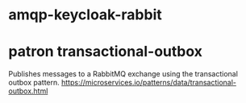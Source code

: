 # amqp-keycloak-rabbit

# patron transactional-outbox
Publishes messages to a RabbitMQ exchange using the transactional outbox pattern.
https://microservices.io/patterns/data/transactional-outbox.html
